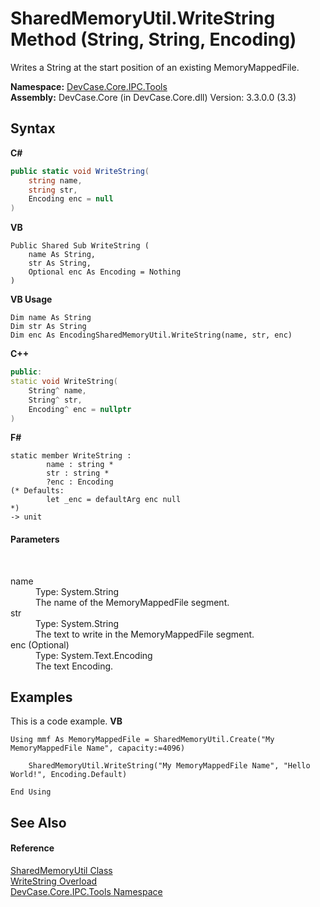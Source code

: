 # SharedMemoryUtil.WriteString Method (String, String, Encoding)
 

Writes a String at the start position of an existing MemoryMappedFile.

**Namespace:**&nbsp;<a href="N_DevCase_Core_IPC_Tools">DevCase.Core.IPC.Tools</a><br />**Assembly:**&nbsp;DevCase.Core (in DevCase.Core.dll) Version: 3.3.0.0 (3.3)

## Syntax

**C#**<br />
``` C#
public static void WriteString(
	string name,
	string str,
	Encoding enc = null
)
```

**VB**<br />
``` VB
Public Shared Sub WriteString ( 
	name As String,
	str As String,
	Optional enc As Encoding = Nothing
)
```

**VB Usage**<br />
``` VB Usage
Dim name As String
Dim str As String
Dim enc As EncodingSharedMemoryUtil.WriteString(name, str, enc)
```

**C++**<br />
``` C++
public:
static void WriteString(
	String^ name, 
	String^ str, 
	Encoding^ enc = nullptr
)
```

**F#**<br />
``` F#
static member WriteString : 
        name : string * 
        str : string * 
        ?enc : Encoding 
(* Defaults:
        let _enc = defaultArg enc null
*)
-> unit 

```


#### Parameters
&nbsp;<dl><dt>name</dt><dd>Type: System.String<br />The name of the MemoryMappedFile segment.</dd><dt>str</dt><dd>Type: System.String<br />The text to write in the MemoryMappedFile segment.</dd><dt>enc (Optional)</dt><dd>Type: System.Text.Encoding<br />The text Encoding.</dd></dl>

## Examples
This is a code example. 
**VB**<br />
``` VB
Using mmf As MemoryMappedFile = SharedMemoryUtil.Create("My MemoryMappedFile Name", capacity:=4096)

    SharedMemoryUtil.WriteString("My MemoryMappedFile Name", "Hello World!", Encoding.Default)

End Using
```


## See Also


#### Reference
<a href="T_DevCase_Core_IPC_Tools_SharedMemoryUtil">SharedMemoryUtil Class</a><br /><a href="Overload_DevCase_Core_IPC_Tools_SharedMemoryUtil_WriteString">WriteString Overload</a><br /><a href="N_DevCase_Core_IPC_Tools">DevCase.Core.IPC.Tools Namespace</a><br />